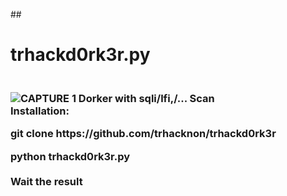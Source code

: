 ##<h1> trhackd0rk3r.py<h3><br>
![CAPTURE 1](https://github.com/trhacknon/trhackd0rk3r/blob/main/anontrhack.png) 
Dorker with sqli/lfi,/... Scan<br>
Installation:<br>
<p>git clone https://github.com/trhacknon/trhackd0rk3r
<p><strong>python trhackd0rk3r.py 
<br><br>Wait the result


